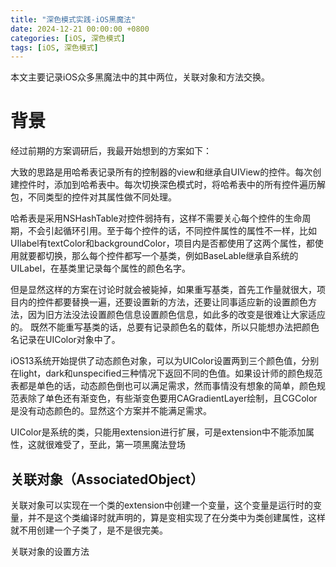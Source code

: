 ```yaml
---
title: "深色模式实践-iOS黑魔法"
date: 2024-12-21 00:00:00 +0800
categories: [iOS, 深色模式]
tags: [iOS, 深色模式]
---
```


本文主要记录iOS众多黑魔法中的其中两位，关联对象和方法交换。

# 背景

经过前期的方案调研后，我最开始想到的方案如下：

大致的思路是用哈希表记录所有的控制器的view和继承自UIView的控件。每次创建控件时，添加到哈希表中。每次切换深色模式时，将哈希表中的所有控件遍历解包，不同类型的控件对其属性做不同处理。

哈希表是采用NSHashTable对控件弱持有，这样不需要关心每个控件的生命周期，不会引起循环引用。至于每个控件的话，不同控件属性的属性不一样，比如UIlabel有textColor和backgroundColor，项目内是否都使用了这两个属性，都使用就要都切换，那么每个控件都写一个基类，例如BaseLable继承自系统的UILabel，在基类里记录每个属性的颜色名字。

但是显然这样的方案在讨论时就会被毙掉，如果重写基类，首先工作量就很大，项目内的控件都要替换一遍，还要设置新的方法，还要让同事适应新的设置颜色方法，因为旧方法没法设置颜色信息设置颜色信息，如此多的改变是很难让大家适应的。
既然不能重写基类的话，总要有记录颜色名的载体，所以只能想办法把颜色名记录在UIColor对象中了。

iOS13系统开始提供了动态颜色对象，可以为UIColor设置两到三个颜色值，分别在light，dark和unspecified三种情况下返回不同的色值。如果设计师的颜色规范表都是单色的话，动态颜色倒也可以满足需求，然而事情没有想象的简单，颜色规范表除了单色还有渐变色，有些渐变色要用CAGradientLayer绘制，且CGColor是没有动态颜色的。显然这个方案并不能满足需求。

UIColor是系统的类，只能用extension进行扩展，可是extension中不能添加属性，这就很难受了，至此，第一项黑魔法登场

## 关联对象（AssociatedObject）

关联对象可以实现在一个类的extension中创建一个变量，这个变量是运行时的变量，并不是这个类编译时就声明的，算是变相实现了在分类中为类创建属性，这样就不用创建一个子类了，是不是很完美。

关联对象的设置方法
